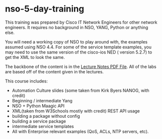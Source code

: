 # nso-5-day-training


This training was prepared by Cisco IT Network Engineers for other network engineers. It requires no background in NSO, YANG, Python or anything else.

You will need a working copy of NSO to play around with, the examples assumed using NSO 4.4. For some of the service template examples, you may need to use the same version of the cisco-ios NED ( version 5.2.7) to get the XML to look the same.

The backbone of the content is in the [Lecture Notes PDF File](/LectureNotes). All of the labs are based off of the content given in the lectures.

This course includes:
- Automation Culture slides (some taken from Kirk Byers NANOG, with credit)
- Beginning / intermediate Yang
- NSO + Python Maagic API
- XML(taken from W3Schools mostly with credit) REST API usage
- building a package without config
- building a service package
- intermediate service templates
- All with Enterprise relevant examples (QoS, ACLs, NTP servers, etc).
